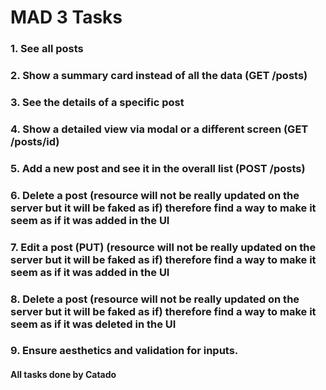 # MAD 3 Tasks

### 1. See all posts
### 2. Show a summary card instead  of all the data (GET /posts)
### 3. See the details of a specific post
### 4. Show a detailed view via modal or a different screen (GET /posts/id)
### 5. Add a new post and see it in the overall list (POST /posts) 
### 6. Delete a post (resource will not be really updated on the server but it will be faked as if) therefore find a way to make it seem as if it was added in the UI
### 7. Edit a post (PUT) (resource will not be really updated on the server but it will be faked as if) therefore find a way to make it seem as if it was added in the UI
### 8. Delete a post (resource will not be really updated on the server but it will be faked as if) therefore find a way to make it seem as if it was deleted in the UI
### 9. Ensure aesthetics and validation for inputs.

#### All tasks done by Catado

